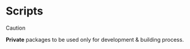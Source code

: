 # Scripts

> [!CAUTION]
>
> **Private** packages to be used only for development & building process.
